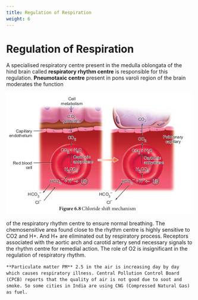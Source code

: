 ```yaml
---
title: Regulation of Respiration
weight: 6
---
```


# Regulation of Respiration

A specialised respiratory centre present in the medulla oblongata of the hind brain called **respiratory rhythm centre** is responsible for this regulation. **Pneumotaxic centre** present in pons varoli region of the brain moderates the function

![Chloride shift mechanism](/content.en/respiration/6.7.png)
  

of the respiratory rhythm centre to ensure normal breathing. The chemosensitive area found close to the rhythm centre is highly sensitive to CO2 and H+. And H+ are eliminated out by respiratory process. Receptors associated with the aortic arch and carotid artery send necessary signals to the rhythm centre for remedial action. The role of O2 is insignificant in the regulation of respiratory rhythm.


```**Particulate matter PM** 2.5 in the air is increasing day by day which causes respiratory illness. Central Pollution Control Board (CPCB) reports that the quality of air is not good due to soot and smoke. So some cities in India are using CNG (Compressed Natural Gas) as fuel.```

